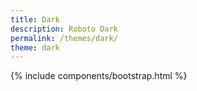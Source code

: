 ```yaml
---
title: Dark
description: Roboto Dark
permalink: /themes/dark/
theme: dark
---
```


{% include components/bootstrap.html %}
